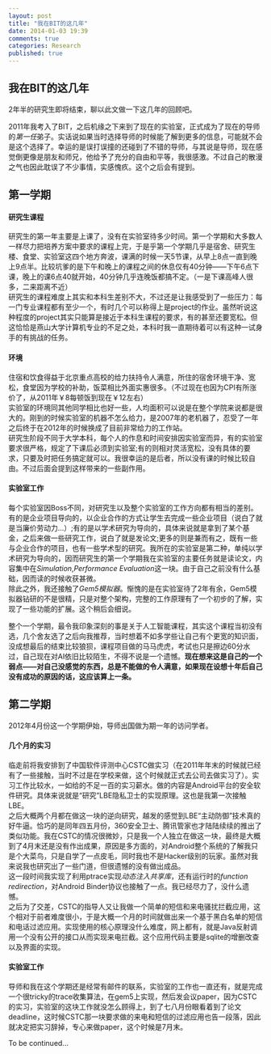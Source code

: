 ```yaml
---
layout: post
title: "我在BIT的这几年"
date: 2014-01-03 19:39
comments: true
categories: Research
published: true
---
```


## 我在BIT的这几年

2年半的研究生即将结束，聊以此文做一下这几年的回顾吧。  

2011年我考入了BIT，之后机缘之下来到了现在的实验室，正式成为了现在的导师的*第一任*弟子。实话说如果当时选择导师的时候能了解到更多的信息，可能就不会是这个选择了。幸运的是误打误撞的还碰到了不错的导师，与其说是导师，现在感觉倒更像是朋友和师兄，他给予了充分的自由和平等，我很感激。不过自己的散漫之气也因此耽误了不少事情，实感愧疚。这个之后会有提到。  

<!--more-->

## 第一学期

#### 研究生课程

研究生的第一年主要是上课了，没有在实验室待多少时间。第一个学期和大多数人一样尽力把培养方案中要求的课程上完，于是乎第一个学期几乎是宿舍、研究生楼、食堂、实验室这四个地方奔波，课满的时候一天5节课，从早上8点一直到晚上9点半。比较坑爹的是下午和晚上的课程之间的休息仅有40分钟——下午6点下课，晚上的课6点40就开始，40分钟几乎连晚饭都搞不定。（一是下课高峰人很多，二来距离不近）  
研究生的课程难度上其实和本科生差别不大，不过还是让我感受到了一些压力：每一门专业课程都有至少一个，有时几个可以称得上是project的作业。虽然听说这种程度的project其实只能算是接近于本科生课程的要求，有的甚至还要宽松。但这恰恰是燕山大学计算机专业的不足之处，本科时我一直期待着可以有这种一试身手的有挑战的任务。  

#### 环境

住宿和饮食得益于北京重点高校的给力扶持令人满意，所住的宿舍环境干净、宽松，食堂因为学校的补助，饭菜相比外面实惠很多。（不过现在也因为CPI有所涨价了，从2011年￥8每顿饭到现在￥12左右）  
实验室的环境同其他同学相比也好一些，人均面积可以说是在整个学院来说都是很大的。刚到的时候实验室的机器不怎么给力，是2007年的老机器了，忍受了一年之后终于在2012年的时候换成了目前非常给力的工作站。   
研究生阶段不同于大学本科，每个人的作息和时间安排因实验室而异，有的实验室要求很严格，规定了下课后必须到实验室;有的则相对灵活宽松，没有具体的要求，只要及时把任务搞定就可以。我很幸运的是后者，所以没有课的时候比较自由。不过后面会提到这样带来的一些副作用。

#### 实验室工作

每个实验室因Boss不同，对研究生以及整个实验室的工作方向都有相当的差别。有的是企业项目导向的，以企业合作的方式让学生去完成一些企业项目（说白了就是当廉价劳动力...）;有的是以学术研究为导向的，具体来说就是拿到了某个基金，之后来做一些研究工作，说白了就是发论文;更多的则是兼而有之，既有一些与企业合作的项目，也有一些学术型的研究。我所在的实验室是第二种，单纯以学术研究为导向的，因而研究生的第一个学期我在实验室的主要任务就是读论文，内容集中在*Simulation*,*Performance Evaluation*这一块。由于自己之前没有什么基础，因而读的时候收获甚微。  
除此之外，我还接触了*Gem5模拟器*。惭愧的是在实验室待了2年有余，Gem5模拟器钻研的不是很精，只是对整个架构，完整的工作原理有了一个初步的了解，实现了一些功能的扩展。这个稍后会细说。   

整个一个学期，最令我印象深刻的事是关于人工智能课程，其实这个课程当初没有选，几个舍友选了之后向我推荐，当时想着不如多学些让自己有个更宽的知识面，没成想最后的结束比较狼狈，课程项目做的马马虎虎，考试也只是擦边60分水过，自己现在对AI依旧比较陌生，不得不说是一个遗憾。**现在想来这是自己的一个弱点——对自己没感觉的东西，总是不能做的令人满意，如果现在设想十年后自己没有成功的原因的话，这应该算上一条。**   

## 第二学期

2012年4月份这一个学期伊始，导师出国做为期一年的访问学者。  

#### 几个月的实习

临走前将我安排到了中国软件评测中心CSTC做实习（在2011年年末的时候就已经有了一些接触，当时不过是在学校来做，这个时候就正式去公司去做实习了）。实习工作比较水，一如给的不足一百的实习薪水。做的内容是Android平台的安全软件研究。具体来说就是“研究”LBE隐私卫士的实现原理。这也是我第一次接触LBE。   
之后大概两个月都在做这一块的逆向研究，越发的感觉到LBE“主动防御”技术真的好牛逼。恰巧的是同年四五月份，360安全卫士、腾讯管家也才陆陆续续的推出了类似功能。我在CSTC的情况很微妙，只是我一个人独立在做这一块，最终是大概到了4月末还是没有作出成果，原因是多方面的，对Android整个系统的了解我只是个大菜鸟，只是自学了一点皮毛，同时我也不是Hacker级别的玩家。虽然对我来说我也研究出了一些门道，但很遗憾的没有做出成品。  
这一段时间我实现了利用ptrace实现*动态注入共享库*，还有运行时的*function redirection*，对Android Binder协议也接触了一点。我已经尽力了，没什么遗憾。   
之后为了交差，CSTC的指导人又让我做一个简单的短信和来电骚扰拦截应用，这个相对于前者难度很小，于是大概一个月的时间就做出来一个基于黑白名单的短信和电话过滤应用。实现使用的核心原理没什么难度，网上都有，就是Java反射调用一个没有公开的接口从而实现来电拦截。这个应用代码主要是sqlite的增删改查以及界面的实现。   

#### 实验室工作

导师和我在这个学期还是经常有邮件的联系，实验室的工作也一直还有，就是完成一个很tricky的trace收集算法，在gem5上实现，然后发会议paper，因为CSTC的实习，实验室的这块工作就没怎么顾得上，到了七八月份眼看着到了论文deadline，这时候CSTC那一块要求做的来电和短信的过滤应用也告一段落，因此就决定把实习辞掉，专心来做paper，这个时候是7月末。

To be continued...
